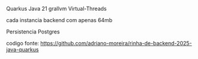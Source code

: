 Quarkus
Java 21 grallvm
Virtual-Threads

cada instancia backend com apenas 64mb

Persistencia Postgres


codigo fonte: https://github.com/adriano-moreira/rinha-de-backend-2025-java-quarkus
